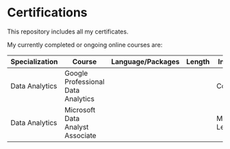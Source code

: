 # Certifications
This repository includes all my certificates.

My currently completed or ongoing online courses are: 

| Specialization  | Course                             | Language/Packages | Length | Institute | Status | Certificate | 
| --- | --- | --- | ---  | --- | --- |--- |
| Data Analytics  | Google Professional Data Analytics |               |        | Coursera  | Doing  ||
| Data Analytics  | Microsoft Data Analyst Associate   |                |        | Microsoft Learn  | Doing  |         |

